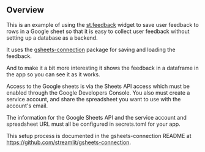 ## Overview

This is an example of using the [st.feedback](https://docs.streamlit.io/develop/api-reference/widgets/st.feedback) widget to save user feedback to rows in a Google sheet so that 
it is easy to collect user feedback without setting up a database as a backend.

It uses the [gsheets-connection](https://github.com/streamlit/gsheets-connection) package for saving and loading the feedback.

And to make it a bit more interesting it shows the feedback in a dataframe in the app so you can see it as it works.

Access to the Google sheets is via the Sheets API access which must be enabled through the Google Developers Console.
You also must create a service account, and share the spreadsheet you want to use with the account's email.

The information for the Google Sheets API and the service account and spreadsheet URL must all be configured in secrets.toml for your app.

This setup process is documented in the gsheets-connection README at <https://github.com/streamlit/gsheets-connection>.

